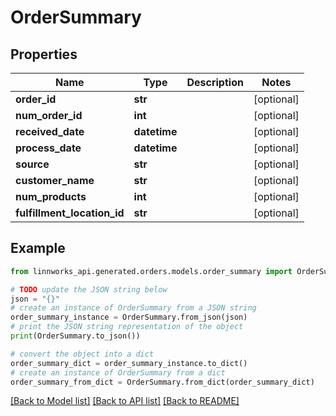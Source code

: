# OrderSummary


## Properties

Name | Type | Description | Notes
------------ | ------------- | ------------- | -------------
**order_id** | **str** |  | [optional] 
**num_order_id** | **int** |  | [optional] 
**received_date** | **datetime** |  | [optional] 
**process_date** | **datetime** |  | [optional] 
**source** | **str** |  | [optional] 
**customer_name** | **str** |  | [optional] 
**num_products** | **int** |  | [optional] 
**fulfillment_location_id** | **str** |  | [optional] 

## Example

```python
from linnworks_api.generated.orders.models.order_summary import OrderSummary

# TODO update the JSON string below
json = "{}"
# create an instance of OrderSummary from a JSON string
order_summary_instance = OrderSummary.from_json(json)
# print the JSON string representation of the object
print(OrderSummary.to_json())

# convert the object into a dict
order_summary_dict = order_summary_instance.to_dict()
# create an instance of OrderSummary from a dict
order_summary_from_dict = OrderSummary.from_dict(order_summary_dict)
```
[[Back to Model list]](../README.md#documentation-for-models) [[Back to API list]](../README.md#documentation-for-api-endpoints) [[Back to README]](../README.md)


